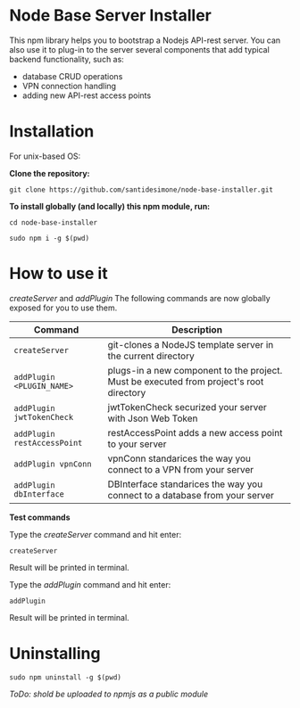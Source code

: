 # Node Base Server Installer

This npm library helps you to bootstrap a Nodejs API-rest server.
You can also use it to plug-in to the server several components that add typical backend functionality, such as: 

- database CRUD operations
- VPN connection handling
- adding new API-rest access points


# Installation

For unix-based OS:


**Clone the repository:**

```
git clone https://github.com/santidesimone/node-base-installer.git
```

**To install globally (and locally) this npm module, run:**

```
cd node-base-installer
```

```
sudo npm i -g $(pwd)
```

# How to use it

*createServer* and  *addPlugin*  The following commands are now globally exposed for you to use them.

| Command | Description |
| --- | --- |
| `createServer` | git-clones a NodeJS template server in the current directory |
| `addPlugin <PLUGIN_NAME>`     | plugs-in a new component to the project. Must be executed from project's root directory |
| `addPlugin jwtTokenCheck`    | jwtTokenCheck securized your server with Json Web Token |
| `addPlugin restAccessPoint`    | restAccessPoint adds a new access point to your server |
| `addPlugin vpnConn`    | vpnConn standarices the way you connect to a VPN from your server |
| `addPlugin dbInterface`    | DBInterface standarices the way you connect to a database from your server |



**Test commands**

Type the *createServer* command and hit enter:
``` 
createServer
```
Result will be printed in terminal.

Type the *addPlugin* command and hit enter:
```
addPlugin 
```
Result will be printed in terminal.

# Uninstalling

```
sudo npm uninstall -g $(pwd)
```

_ToDo: shold be uploaded to npmjs as a public module_
